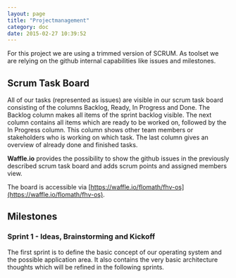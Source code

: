 ```yaml
---
layout: page
title: "Projectmanagement"
category: doc
date: 2015-02-27 10:39:52
---
```


For this project we are using a trimmed version of SCRUM. As toolset we are relying on the github internal capabilities like issues and milestones.

## Scrum Task Board
All of our tasks (represented as issues) are visible in our scrum task board consisting of the columns Backlog, Ready, In Progress and Done. The Backlog column makes all items of the sprint backlog visible. The next column contains all items which are ready to be worked on, followed by the In Progress column. This column shows other team members or stakeholders who is working on which task. The last column gives an overview of already done and finished tasks. 

**Waffle.io** provides the possibility to show the github issues in the previously described scrum task board and adds scrum points and assigned members view.

The board is accessible via [https://waffle.io/flomath/fhv-os](https://waffle.io/flomath/fhv-os).

## Milestones

### Sprint 1 - Ideas, Brainstorming and Kickoff
The first sprint is to define the basic concept of our operating system and the possible application area. It also contains the very basic architecture thoughts which will be refined in the following sprints.